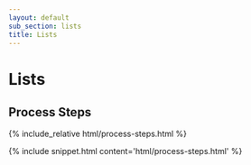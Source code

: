 ```yaml
---
layout: default
sub_section: lists
title: Lists
---
```


# Lists

## Process Steps

<div class="site-c-showcase">
{% include_relative html/process-steps.html %}
</div>

{% include snippet.html content='html/process-steps.html' %}